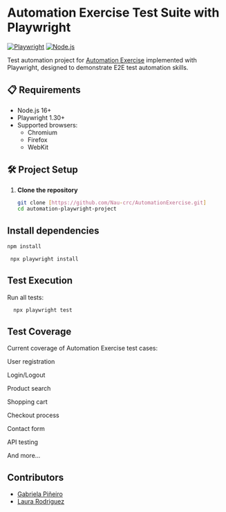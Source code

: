 # Automation Exercise Test Suite with Playwright

[![Playwright](https://img.shields.io/badge/Playwright-2.3.0-blue?logo=playwright)](https://playwright.dev/)
[![Node.js](https://img.shields.io/badge/Node.js-16+-green?logo=node.js)](https://nodejs.org/)

Test automation project for [Automation Exercise](https://automationexercise.com/) implemented with Playwright, designed to demonstrate E2E test automation skills.

## 📋 Requirements

- Node.js 16+
- Playwright 1.30+
- Supported browsers:
  - Chromium
  - Firefox
  - WebKit

## 🛠 Project Setup

1. **Clone the repository**
   ```bash
   git clone [https://github.com/Nau-crc/AutomationExercise.git]
   cd automation-playwright-project
   ```

## Install dependencies
   ```bash
   npm install
   ```

  ```bash
   npx playwright install
  ```

## Test Execution
Run all tests:

  ```bash
    npx playwright test
 ```

## Test Coverage

Current coverage of Automation Exercise test cases:

User registration

Login/Logout

Product search

Shopping cart

Checkout process

Contact form

API testing

And more...

## Contributors
- [Gabriela Piñeiro](https://github.com/Gabi2606)
- [Laura Rodriguez](https://github.com/Nau-crc)